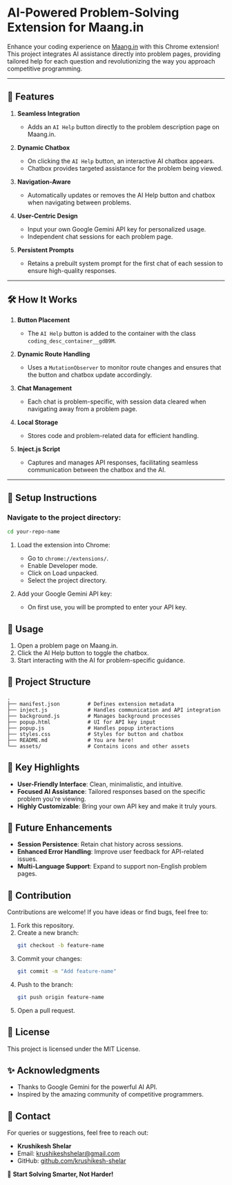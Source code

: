 # AI-Powered Problem-Solving Extension for Maang.in

Enhance your coding experience on [Maang.in](https://maang.in) with this Chrome extension! This project integrates AI assistance directly into problem pages, providing tailored help for each question and revolutionizing the way you approach competitive programming.

---

## 🚀 Features

1. **Seamless Integration**  
   - Adds an `AI Help` button directly to the problem description page on Maang.in.

2. **Dynamic Chatbox**  
   - On clicking the `AI Help` button, an interactive AI chatbox appears.  
   - Chatbox provides targeted assistance for the problem being viewed.

3. **Navigation-Aware**  
   - Automatically updates or removes the AI Help button and chatbox when navigating between problems.

4. **User-Centric Design**  
   - Input your own Google Gemini API key for personalized usage.  
   - Independent chat sessions for each problem page.  

5. **Persistent Prompts**  
   - Retains a prebuilt system prompt for the first chat of each session to ensure high-quality responses.

---

## 🛠️ How It Works

1. **Button Placement**  
   - The `AI Help` button is added to the container with the class `coding_desc_container__gdB9M`.  

2. **Dynamic Route Handling**  
   - Uses a `MutationObserver` to monitor route changes and ensures that the button and chatbox update accordingly.  

3. **Chat Management**  
   - Each chat is problem-specific, with session data cleared when navigating away from a problem page.  

4. **Local Storage**  
   - Stores code and problem-related data for efficient handling.

5. **Inject.js Script**  
   - Captures and manages API responses, facilitating seamless communication between the chatbox and the AI.

---

## 🔧 Setup Instructions

### Navigate to the project directory:
```bash
cd your-repo-name
```
1. Load the extension into Chrome:
   - Go to `chrome://extensions/`.
   - Enable Developer mode.
   - Click on Load unpacked.
   - Select the project directory.

2. Add your Google Gemini API key:
   - On first use, you will be prompted to enter your API key.

## 🤖 Usage
1. Open a problem page on Maang.in.
2. Click the AI Help button to toggle the chatbox.
3. Start interacting with the AI for problem-specific guidance.

## 📂 Project Structure
```
.
├── manifest.json         # Defines extension metadata
├── inject.js             # Handles communication and API integration
├── background.js         # Manages background processes
├── popup.html            # UI for API key input
├── popup.js              # Handles popup interactions
├── styles.css            # Styles for button and chatbox
├── README.md             # You are here!
└── assets/               # Contains icons and other assets
```

## 🌟 Key Highlights
- **User-Friendly Interface**: Clean, minimalistic, and intuitive.
- **Focused AI Assistance**: Tailored responses based on the specific problem you're viewing.
- **Highly Customizable**: Bring your own API key and make it truly yours.

## 🚀 Future Enhancements
- **Session Persistence**: Retain chat history across sessions.
- **Enhanced Error Handling**: Improve user feedback for API-related issues.
- **Multi-Language Support**: Expand to support non-English problem pages.

## 🤝 Contribution
Contributions are welcome! If you have ideas or find bugs, feel free to:

1. Fork this repository.
2. Create a new branch:
   ```bash
   git checkout -b feature-name
   ```
3. Commit your changes:
   ```bash
   git commit -m "Add feature-name"
   ```
4. Push to the branch:
   ```bash
   git push origin feature-name
   ```
5. Open a pull request.

## 📜 License
This project is licensed under the MIT License.

## ✨ Acknowledgments
- Thanks to Google Gemini for the powerful AI API.
- Inspired by the amazing community of competitive programmers.

## 📧 Contact
For queries or suggestions, feel free to reach out:
- **Krushikesh Shelar**
- Email: krushikeshshelar@gmail.com
- GitHub: [github.com/krushikesh-shelar]([https://github.com/krushikesh-shelar](https://github.com/KrushikeshS))

🚩 **Start Solving Smarter, Not Harder!**
